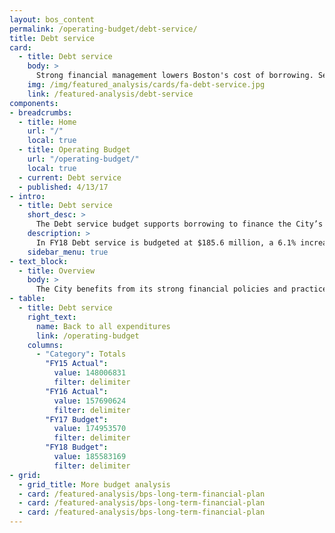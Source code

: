 ```yaml
---
layout: bos_content
permalink: /operating-budget/debt-service/
title: Debt service
card:
  - title: Debt service
    body: >
      Strong financial management lowers Boston's cost of borrowing. See how.
    img: /img/featured_analysis/cards/fa-debt-service.jpg
    link: /featured-analysis/debt-service
components:
- breadcrumbs:
  - title: Home
    url: "/"
    local: true
  - title: Operating Budget
    url: "/operating-budget/"
    local: true
  - current: Debt service
  - published: 4/13/17
- intro:
  - title: Debt service
    short_desc: >
      The Debt service budget supports borrowing to finance the City’s capital plan. 
    description: >
      In FY18 Debt service is budgeted at $185.6 million, a 6.1% increase over the previous year.
    sidebar_menu: true
- text_block:
  - title: Overview
    body: >
      The City benefits from its strong financial policies and practices and has recently been affirmed with triple A bond ratings from Moody’s and Standard and Poor’s. Strong bond ratings are an assessment of the City’s long-term financial stability and lower the cost of borrowing. <blockquote>As the City borrows more over ten years to support investments in its schools, debt service is projected to increase as well. In FY18 Debt Service is budgeted at $185.6 million, a 6.1% increase over the previous year. </blockquote> For further detail, view <a href="/capital-projects">Capital Planning</a> and <a href="/financial-management">Financial Management</a>.
- table:
  - title: Debt service
    right_text:
      name: Back to all expenditures
      link: /operating-budget
    columns:
      - "Category": Totals
        "FY15 Actual": 
          value: 148006831
          filter: delimiter
        "FY16 Actual": 
          value: 157690624
          filter: delimiter
        "FY17 Budget": 
          value: 174953570
          filter: delimiter
        "FY18 Budget": 
          value: 185583169
          filter: delimiter
- grid: 
  - grid_title: More budget analysis
  - card: /featured-analysis/bps-long-term-financial-plan
  - card: /featured-analysis/bps-long-term-financial-plan
  - card: /featured-analysis/bps-long-term-financial-plan
---
```

